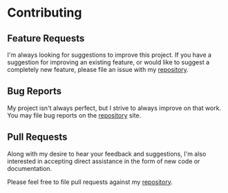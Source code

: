# Contributing

## Feature Requests

I'm always looking for suggestions to improve this project. If you have a suggestion for improving an existing feature, or would like to suggest a completely new feature, please file an issue with my [repository](https://github.com/hyper-expanse/semantic-delivery-gitlab/issues).

## Bug Reports

My project isn't always perfect, but I strive to always improve on that work. You may file bug reports on the [repository](https://github.com/hyper-expanse/semantic-delivery-gitlab/issues) site.

## Pull Requests

Along with my desire to hear your feedback and suggestions, I'm also interested in accepting direct assistance in the form of new code or documentation.

Please feel free to file pull requests against my [repository](https://github.com/hyper-expanse/semantic-delivery-gitlab/pull_requests).
